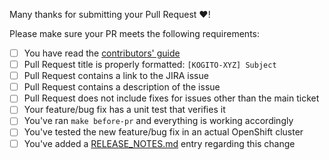Many thanks for submitting your Pull Request :heart:! 

Please make sure your PR meets the following requirements:

- [ ] You have read the [contributors' guide](https://github.com/kiegroup/kogito-operator/blob/master/README.md#contributing-to-the-kogito-operator)
- [ ] Pull Request title is properly formatted: `[KOGITO-XYZ] Subject`
- [ ] Pull Request contains a link to the JIRA issue
- [ ] Pull Request contains a description of the issue
- [ ] Pull Request does not include fixes for issues other than the main ticket
- [ ] Your feature/bug fix has a unit test that verifies it
- [ ] You've ran `make before-pr` and everything is working accordingly
- [ ] You've tested the new feature/bug fix in an actual OpenShift cluster
- [ ] You've added a [RELEASE_NOTES.md](https://github.com/kiegroup/kogito-operator/blob/master/RELEASE_NOTES.md) entry regarding this change
